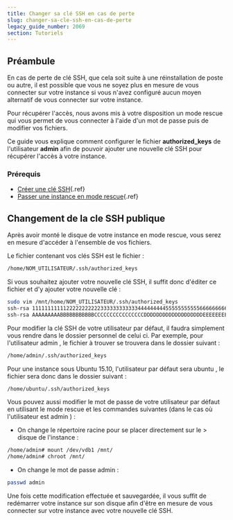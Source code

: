 ```yaml
---
title: Changer sa clé SSH en cas de perte
slug: changer-sa-cle-ssh-en-cas-de-perte
legacy_guide_number: 2069
section: Tutoriels
---
```



## Préambule
En cas de perte de clé SSH, que cela soit suite à une réinstallation de poste ou autre, il est possible que vous ne soyez plus en mesure de vous connecter sur votre instance si vous n'avez configuré aucun moyen alternatif de vous connecter sur votre instance.

Pour récupérer l'accès, nous avons mis à votre disposition un mode rescue qui vous permet de vous connecter à l'aide d'un mot de passe puis de modifier vos fichiers.

Ce guide vous explique comment configurer le fichier  **authorized_keys**  de l'utilisateur  **admin**  afin de pouvoir ajouter une nouvelle clé SSH pour récupérer l'accès à votre instance.


### Prérequis
- [Créer une clé SSH](../guide.fr-fr.md){.ref}
- [Passer une instance en mode rescue]({legacy}2029){.ref}


## Changement de la cle SSH publique

Après avoir monté le disque de votre instance en mode rescue, vous serez en mesure d'accéder à l'ensemble de vos fichiers.

Le fichier contenant vos clés SSH est le fichier :

```sh
/home/NOM_UTILISATEUR/.ssh/authorized_keys
```

Si vous souhaitez ajouter votre nouvelle clé SSH, il suffit donc d'éditer ce fichier et d'y ajouter votre nouvelle clé :


```sh
sudo vim /mnt/home/NOM_UTILISATEUR/.ssh/authorized_keys
ssh-rsa 1111111111122222222222333333333333444444444555555555556666666666777777777778888888888999999900000000000000000000000000== old@sshkey
ssh-rsa AAAAAAAAABBBBBBBBBBBCCCCCCCCCCCCCCCCDDDDDDDDDDDDDDDDDDDEEEEEEEEEEEFFFFFFFFFFFFFGGGGGGGGGGGGGhhhhhhhhhhhhhhhhhhhhhhhhhh== new@sshkey
```

Pour modifier la clé SSH de votre utilisateur par défaut, il faudra simplement vous rendre dans le dossier personnel de celui ci. Par exemple, pour l'utilisateur  admin , le fichier à trouver se trouvera dans le dossier suivant :
 
```sh
/home/admin/.ssh/authorized_keys
```
 
Pour une instance sous Ubuntu 15.10, l'utilisateur par défaut sera  ubuntu , le fichier sera donc dans le dossier suivant :

```sh
/home/ubuntu/.ssh/authorized_keys
```


Vous pouvez aussi modifier le mot de passe de votre utilisateur par défaut en utilisant le mode rescue et les commandes suivantes (dans le cas où l'utilisateur est  admin ) :

- On change le répertoire racine pour se placer directement sur le > disque de l'instance :

```sh
/home/admin# mount /dev/vdb1 /mnt/
/home/admin# chroot /mnt/
```
 
- On change le mot de passe admin :

```sh
passwd admin
```

Une fois cette modification effectuée et sauvegardée, il vous suffit de redémarrer votre instance sur son disque afin d'être en mesure de vous connecter sur votre instance avec votre nouvelle clé SSH.